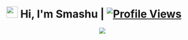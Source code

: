 # <img src="https://raw.githubusercontent.com/MartinHeinz/MartinHeinz/master/wave.gif" width="30px"> Hi, I'm Smashu | [![Profile Views](https://gpvc.arturio.dev/AsmSafone)](https://github.com/Smashulica)

<p align="center">
  <a href="https://t.me/OTRportal"><img src="https://user-images.githubusercontent.com/77770753/117139498-f081c400-adc9-11eb-9aaf-f895a54ecc67.gif"></a>
    </p>

